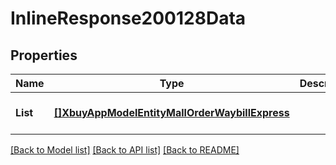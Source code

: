 # InlineResponse200128Data

## Properties
Name | Type | Description | Notes
------------ | ------------- | ------------- | -------------
**List** | [**[]XbuyAppModelEntityMallOrderWaybillExpress**](xbuy.app.model.entity.MallOrderWaybillExpress.md) |  | [optional] [default to null]

[[Back to Model list]](../README.md#documentation-for-models) [[Back to API list]](../README.md#documentation-for-api-endpoints) [[Back to README]](../README.md)

